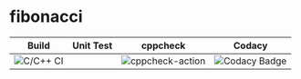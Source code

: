 # fibonacci
|Build|Unit Test|cppcheck|Codacy|
|:--:|:--:|:--:|:--:|
|![C/C++ CI](https://github.com/stepin104300/fibonacci/workflows/C/C++%20CI/badge.svg)||![cppcheck-action](https://github.com/stepin104300/fibonacci/workflows/cppcheck-action/badge.svg)|![Codacy Badge](https://api.codacy.com/project/badge/Grade/c61da3e41d6941cf9a7cf37121bda573)|
